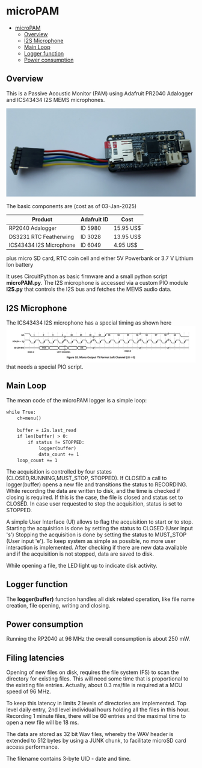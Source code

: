 # microPAM
<!-- TOC -->
* [microPAM](#micropam)
  * [Overview](#overview)
  * [I2S Microphone](#i2s-microphone)
  * [Main Loop](#main-loop)
  * [Logger function](#logger-function)
  * [Power consumption](#power-consumption)
<!-- TOC -->
## Overview
This is a Passive Acoustic Monitor (PAM) using Adafruit PR2040 Adalogger and ICS43434 I2S MEMS microphones.

![](./microPAM.jpg)

The basic components are (cost as of 03-Jan-2025)

| Product                 | Adafruit ID | Cost      |
|-------------------------|-------------|-----------|
| RP2040 Adalogger        | ID 5980     | 15.95 US$ |
| DS3231 RTC Featherwing  | ID 3028     | 13.95 US$ |
| ICS43434 I2S Microphone | ID 6049     | 4.95 US$  |
plus micro SD card, RTC coin cell and either 5V Powerbank or 3.7 V Lithium Ion battery 

It uses CircuitPython as basic firmware and a small python script **microPAM.py**. 
The I2S microphone is accessed via a custom PIO module **I2S.py** that controls the I2S bus 
and fetches the MEMS audio data.

## I2S Microphone
The ICS43434 I2S microphone has a special timing as shown here
![](./image.png)
that needs a special PIO script.

## Main Loop
The mean code of the microPAM logger is a simple loop:

    while True:
        ch=menu()
    
        buffer = i2s.last_read
        if len(buffer) > 0:
            if status != STOPPED:
                logger(buffer)
                data_count += 1
        loop_count += 1

The acquisition is controlled by four states (CLOSED,RUNNING,MUST_STOP, STOPPED). 
If CLOSED a call to logger(buffer) opens a new file and transitions the status to RECORDING.
While recording the data are written to disk, and the time is checked if closing is required. 
If this is the case, the file is closed and status set to CLOSED. 
In case user requested to stop the acquisition, status is set to STOPPED.
 
A simple User Interface (UI) allows to flag the acquisition to start or  to stop.  
Starting the acquisition is done by setting the status to CLOSED (User input 's'<cs>)
Stopping the acquisition is done by setting the status to MUST_STOP (User input 'e'<cr>).
To keep system as simple as possible, no more user interaction is implemented.
After checking if there are new data available and if the acquisition is not stopped, data are saved to disk.

While opening a file, the LED light up to indicate disk activity.

## Logger function
The **logger(buffer)** function handles  all disk related operation, like file name creation, file opening, writing 
and closing.

## Power consumption
Running the RP2040 at 96 MHz the overall consumption is about 250 mW. 

## Filing latencies
Opening of new files on disk, requires the file system (FS) to scan the directory for existing files. 
This will need some time that is proportional to the existing file entries. 
Actually, about 0.3 ms/file is required at a MCU speed of 96 MHz.

To keep this latency in limits 2 levels of directories are implemented. 
Top level daily entry, 2nd level individual hours holding all the files in this hour.
Recording 1 minute files, there will be 60 entries and the maximal time to open a new file will be 18 ms.

The data are stored as 32 bit Wav files, whereby the WAV header is extended to 512 bytes by using a JUNK chunk, 
to facilitate microSD card access performance.

The filename contains 3-byte UID - date and time.
